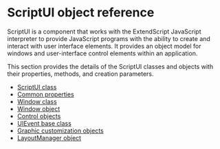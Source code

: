 # ScriptUI object reference

ScriptUI is a component that works with the ExtendScript JavaScript interpreter to provide JavaScript
programs with the ability to create and interact with user interface elements. It provides an object model
for windows and user-interface control elements within an application.

This section provides the details of the ScriptUI classes and objects with their properties, methods, and
creation parameters.

- [ScriptUI class](scriptui-class.md#scriptui-class)
- [Common properties](common-properties.md#common-properties)
- [Window class](window-class.md#window-class)
- [Window object](window-object.md#window-object)
- [Control objects](control-objects.md#control-objects)
- [UIEvent base class](event-handling.md#uievent-base-class)
- [Graphic customization objects](graphic-customization-objects.md#graphic-customization-objects)
- [LayoutManager object](layoutmanager-object.md#layoutmanager-object)
